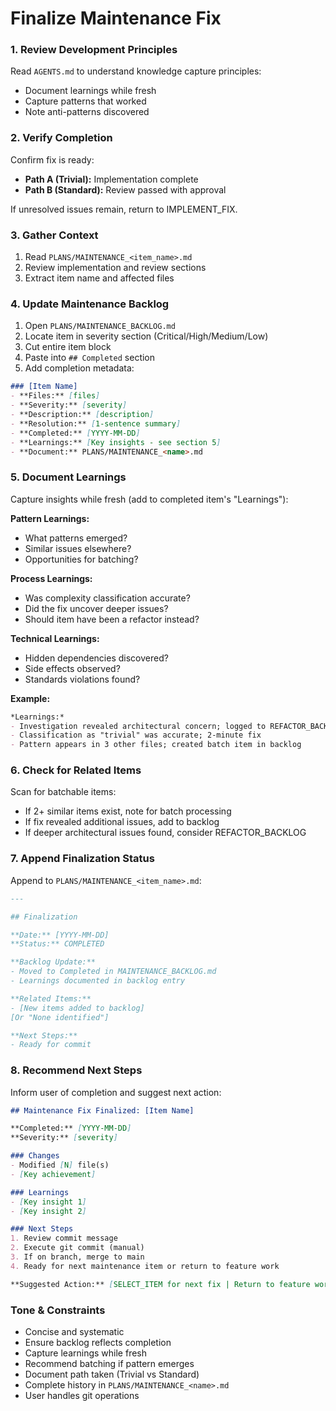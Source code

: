 # Finalize Maintenance Fix

### 1. Review Development Principles

Read `AGENTS.md` to understand knowledge capture principles:
- Document learnings while fresh
- Capture patterns that worked
- Note anti-patterns discovered

### 2. Verify Completion

Confirm fix is ready:
- **Path A (Trivial):** Implementation complete
- **Path B (Standard):** Review passed with approval

If unresolved issues remain, return to IMPLEMENT_FIX.

### 3. Gather Context

1. Read `PLANS/MAINTENANCE_<item_name>.md`
2. Review implementation and review sections
3. Extract item name and affected files

### 4. Update Maintenance Backlog

1. Open `PLANS/MAINTENANCE_BACKLOG.md`
2. Locate item in severity section (Critical/High/Medium/Low)
3. Cut entire item block
4. Paste into `## Completed` section
5. Add completion metadata:

```markdown
### [Item Name]
- **Files:** [files]
- **Severity:** [severity]
- **Description:** [description]
- **Resolution:** [1-sentence summary]
- **Completed:** [YYYY-MM-DD]
- **Learnings:** [Key insights - see section 5]
- **Document:** PLANS/MAINTENANCE_<name>.md
```

### 5. Document Learnings

Capture insights while fresh (add to completed item's "Learnings"):

**Pattern Learnings:**
- What patterns emerged?
- Similar issues elsewhere?
- Opportunities for batching?

**Process Learnings:**
- Was complexity classification accurate?
- Did the fix uncover deeper issues?
- Should item have been a refactor instead?

**Technical Learnings:**
- Hidden dependencies discovered?
- Side effects observed?
- Standards violations found?

**Example:**
```markdown
*Learnings:*
- Investigation revealed architectural concern; logged to REFACTOR_BACKLOG
- Classification as "trivial" was accurate; 2-minute fix
- Pattern appears in 3 other files; created batch item in backlog
```

### 6. Check for Related Items

Scan for batchable items:
- If 2+ similar items exist, note for batch processing
- If fix revealed additional issues, add to backlog
- If deeper architectural issues found, consider REFACTOR_BACKLOG

### 7. Append Finalization Status

Append to `PLANS/MAINTENANCE_<item_name>.md`:

```markdown
---

## Finalization

**Date:** [YYYY-MM-DD]
**Status:** COMPLETED

**Backlog Update:**
- Moved to Completed in MAINTENANCE_BACKLOG.md
- Learnings documented in backlog entry

**Related Items:**
- [New items added to backlog]
[Or "None identified"]

**Next Steps:**
- Ready for commit
```

### 8. Recommend Next Steps

Inform user of completion and suggest next action:

```markdown
## Maintenance Fix Finalized: [Item Name]

**Completed:** [YYYY-MM-DD]
**Severity:** [severity]

### Changes
- Modified [N] file(s)
- [Key achievement]

### Learnings
- [Key insight 1]
- [Key insight 2]

### Next Steps
1. Review commit message
2. Execute git commit (manual)
3. If on branch, merge to main
4. Ready for next maintenance item or return to feature work

**Suggested Action:** [SELECT_ITEM for next fix | Return to feature workflow]
```

### Tone & Constraints

- Concise and systematic
- Ensure backlog reflects completion
- Capture learnings while fresh
- Recommend batching if pattern emerges
- Document path taken (Trivial vs Standard)
- Complete history in `PLANS/MAINTENANCE_<name>.md`
- User handles git operations
